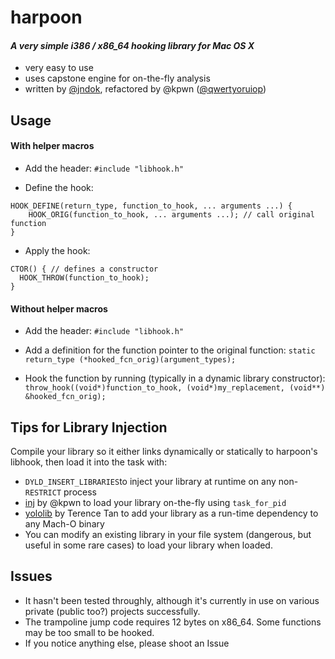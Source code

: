 # harpoon 
#### *A very simple i386 / x86_64 hooking library for Mac OS X*

- very easy to use
- uses capstone engine for on-the-fly analysis
- written by [@jndok](http://twitter.com/jndok), refactored by @kpwn ([@qwertyoruiop](http://twitter.com/qwertyoruiop))

Usage
-

#### With helper macros
- Add the header: 
`#include "libhook.h"`

- Define the hook: 
```
HOOK_DEFINE(return_type, function_to_hook, ... arguments ...) {
    HOOK_ORIG(function_to_hook, ... arguments ...); // call original function 
}
```

- Apply the hook: 
```
CTOR() { // defines a constructor
  HOOK_THROW(function_to_hook);
}
```

#### Without helper macros
- Add the header: 
`#include "libhook.h"`

- Add a definition for the function pointer to the original function: 
`static return_type (*hooked_fcn_orig)(argument_types);`

- Hook the function by running (typically in a dynamic library constructor): 
`throw_hook((void*)function_to_hook, (void*)my_replacement, (void**) &hooked_fcn_orig);`

Tips for Library Injection
-

Compile your library so it either links dynamically or statically to harpoon's libhook, then load it into the task with:

- `DYLD_INSERT_LIBRARIES`to inject your library at runtime on any non-`RESTRICT` process
- [inj](http://github.com/kpwn/inj) by @kpwn  to load your library on-the-fly using `task_for_pid`
- [yololib](http://github.com/kpwn/inj) by Terence Tan to add your library as a run-time dependency to any Mach-O binary
- You can modify an existing library in your file system (dangerous, but useful in some rare cases) to load your library when loaded.

Issues
-

- It hasn't been tested throughly, although it's currently in use on various private (public too?) projects successfully.
- The trampoline jump code requires 12 bytes on x86_64. Some functions may be too small to be hooked.
- If you notice anything else, please shoot an Issue
